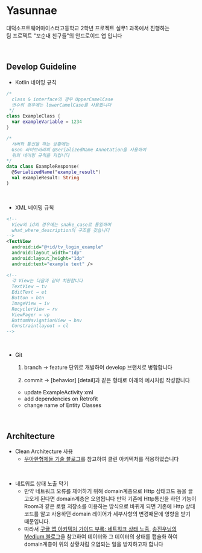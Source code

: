 # Yasunnae
대덕소프트웨어마이스터고등학교 2학년 프로젝트 실무1 과목에서 진행하는<br>
팀 프로젝트 "꼬순내 친구들"의 안드로이드 앱 입니다
 
<br>

## Develop Guideline
  
- Kotlin 네이밍 규칙
```kotlin
/*
  class & interface의 경우 UpperCamelCase
  변수의 경우에는 lowerCamelCase를 사용합니다
 */
class ExampleClass {
  var exampleVariable = 1234
}

/*
  서버와 통신을 하는 상황에는
  Gson 라이브러리의 @SerializedName Annotation을 사용하여
  위의 네이밍 규칙을 지킵니다
*/
data class ExampleResponse(
  @SerializedName("example_result")
  val exampleResult: String
)
```

<br>

- XML 네이밍 규칙
```xml
<!--
  View의 id의 경우에는 snake_case로 통일하며
  what_where_description의 구조를 갖습니다
-->
<TextView
  android:id="@+id/tv_login_example"
  android:layout_width="1dp"
  android:layout_height="1dp"
  android:text="example text" />
  
<!--
  각 View는 다음과 같이 치환합니다
  TextView → tv
  EditText → et
  Button → btn
  ImageView → iv
  RecyclerView → rv
  ViewPager → vp
  BottomNavigationView → bnv
  Constraintlayout → cl
-->
```

<br>

- Git
  1. branch → feature 단위로 개발하여 develop 브랜치로 병합합니다
  
  2. commit → [behavior] [detail]과 같은 형태로 아래의 예시처럼 작성합니다 
    - update ExampleActivity xml
    - add dependencies on Retrofit
    - change name of Entity Classes

<br>

##  Architecture

- Clean Architecture 사용
  - [우아한형제들 기술 블로그](https://techblog.woowahan.com/2602/)를 참고하여 클린 아키텍처를 적용하였습니다
  
<br>

- 네트워트 상태 노출 막기
  - 만약 네트워크 오류를 제어하기 위해 domain계층으로 Http 상태코드 등을 끌고오게 된다면 domain계층은 오염됩니다
  만약 기존에 Http통신을 하던 기능이 Room과 같은 로컬 저장소를 이용하는 방식으로 바뀌게 되면 기존에 Http 상태코드를 알고 사용하던 domain 레이어가 세부사항의 변경때문에 영향을 받기 때문입니다.
  - 따라서 [구글 앱 아키텍처 가이드 부록: 네트워크 상태 노출](https://developer.android.com/jetpack/guide?hl=ko#addendum), [송진우님의 Medium 블로그](https://songjinwoo.medium.com/clean-architecture-errorhandling-in-android-2-c3034d580529)을 
참고하여 데이터와 그 데이터의 상태를 캡슐화 하여 domain계층이 위의 상황처럼 오염되는 일을 방지하고자 합니다
